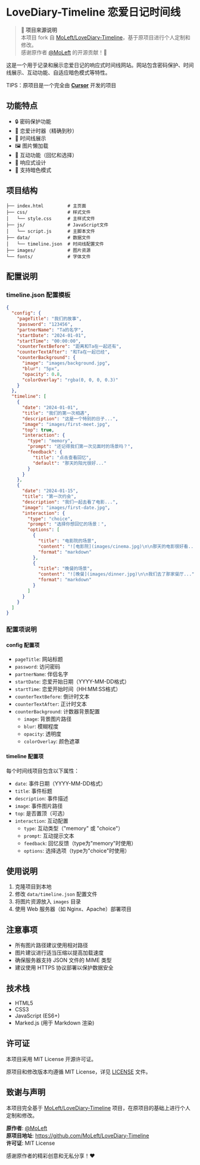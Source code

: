 # LoveDiary-Timeline 恋爱日记时间线

> **📢 项目来源说明**  
> 本项目 fork 自 [MoLeft/LoveDiary-Timeline](https://github.com/MoLeft/LoveDiary-Timeline)，基于原项目进行个人定制和修改。  
> 感谢原作者 [@MoLeft](https://github.com/MoLeft) 的开源贡献！🙏

这是一个用于记录和展示恋爱日记的响应式时间线网站。网站包含密码保护、时间线展示、互动功能、自适应暗色模式等特性。

TIPS：原项目是一个完全由 [**Cursor**](https://www.cursor.com/) 开发的项目

## 功能特点

- 🔒 密码保护功能
- 📅 恋爱计时器（精确到秒）
- 📝 时间线展示
- 🖼️ 图片懒加载
- 💝 互动功能（回忆和选择）
- 📱 响应式设计
- 🌙 支持暗色模式

## 项目结构

```
├── index.html         # 主页面
├── css/               # 样式文件
│   └── style.css      # 主样式文件
├── js/                # JavaScript文件
│   └── script.js      # 主脚本文件
├── data/              # 数据文件
│   └── timeline.json  # 时间线配置文件
├── images/            # 图片资源
└── fonts/             # 字体文件
```

## 配置说明

### timeline.json 配置模板

```json
{
  "config": {
    "pageTitle": "我们的故事",
    "password": "123456",
    "partnerName": "Ta的名字",
    "startDate": "2024-01-01",
    "startTime": "00:00:00",
    "counterTextBefore": "距离和Ta在一起还有",
    "counterTextAfter": "和Ta在一起已经",
    "counterBackground": {
      "image": "images/background.jpg",
      "blur": "5px",
      "opacity": 0.8,
      "colorOverlay": "rgba(0, 0, 0, 0.3)"
    }
  },
  "timeline": [
    {
      "date": "2024-01-01",
      "title": "我们的第一次相遇",
      "description": "这是一个特别的日子...",
      "image": "images/first-meet.jpg",
      "top": true,
      "interaction": {
        "type": "memory",
        "prompt": "还记得我们第一次见面时的场景吗？",
        "feedback": {
          "title": "点击查看回忆",
          "default": "那天的阳光很好..."
        }
      }
    },
    {
      "date": "2024-01-15",
      "title": "第一次约会",
      "description": "我们一起去看了电影...",
      "image": "images/first-date.jpg",
      "interaction": {
        "type": "choice",
        "prompt": "选择你想回忆的场景：",
        "options": [
          {
            "title": "电影院的场景",
            "content": "![电影院](images/cinema.jpg)\n\n那天的电影很好看...",
            "format": "markdown"
          },
          {
            "title": "晚餐的场景",
            "content": "![晚餐](images/dinner.jpg)\n\n我们去了那家餐厅...",
            "format": "markdown"
          }
        ]
      }
    }
  ]
}
```

### 配置项说明

#### config 配置项

- `pageTitle`: 网站标题
- `password`: 访问密码
- `partnerName`: 伴侣名字
- `startDate`: 恋爱开始日期（YYYY-MM-DD格式）
- `startTime`: 恋爱开始时间（HH:MM:SS格式）
- `counterTextBefore`: 倒计时文本
- `counterTextAfter`: 正计时文本
- `counterBackground`: 计数器背景配置
  - `image`: 背景图片路径
  - `blur`: 模糊程度
  - `opacity`: 透明度
  - `colorOverlay`: 颜色遮罩

#### timeline 配置项

每个时间线项目包含以下属性：

- `date`: 事件日期（YYYY-MM-DD格式）
- `title`: 事件标题
- `description`: 事件描述
- `image`: 事件图片路径
- `top`: 是否置顶（可选）
- `interaction`: 互动配置
  - `type`: 互动类型（"memory" 或 "choice"）
  - `prompt`: 互动提示文本
  - `feedback`: 回忆反馈（type为"memory"时使用）
  - `options`: 选择选项（type为"choice"时使用）

## 使用说明

1. 克隆项目到本地
2. 修改 `data/timeline.json` 配置文件
3. 将图片资源放入 `images` 目录
4. 使用 Web 服务器（如 Nginx、Apache）部署项目

## 注意事项

- 所有图片路径建议使用相对路径
- 图片建议进行适当压缩以提高加载速度
- 确保服务器支持 JSON 文件的 MIME 类型
- 建议使用 HTTPS 协议部署以保护数据安全

## 技术栈

- HTML5
- CSS3
- JavaScript (ES6+)
- Marked.js (用于 Markdown 渲染)

## 许可证

本项目采用 MIT License 开源许可证。

原项目和修改版本均遵循 MIT License，详见 [LICENSE](LICENSE) 文件。

## 致谢与声明

本项目完全基于 [MoLeft/LoveDiary-Timeline](https://github.com/MoLeft/LoveDiary-Timeline) 项目，在原项目的基础上进行个人定制和修改。

**原作者**: [@MoLeft](https://github.com/MoLeft)  
**原项目地址**: https://github.com/MoLeft/LoveDiary-Timeline  
**许可证**: MIT License

感谢原作者的精彩创意和无私分享！❤️
